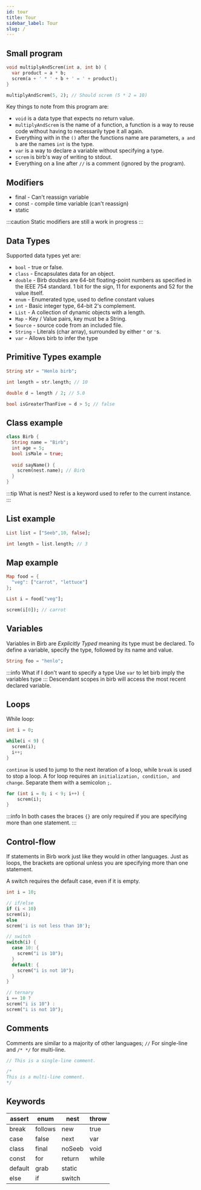 ```yaml
---
id: tour
title: Tour
sidebar_label: Tour
slug: /
---
```


## Small program
```dart
void multiplyAndScrem(int a, int b) {
  var product = a * b;
  screm(a + ' * ' + b + ' = ' + product);
}

multiplyAndScrem(5, 2); // Should screm (5 * 2 = 10)
```
Key things to note from this program are:

- `void` is a data type that expects no return value.
- `multiplyAndScrem` is the name of a function, a function is a way to reuse code without having to necessarily type it all again.
- Everything with in the `()` after the functions name are parameters, `a and b` are the names `int` is the type.
- `var` is a way to declare a variable without specifying a type.
- `screm` is birb's way of writing to stdout.
- Everything on a line after `//` is a comment (ignored by the program).

## Modifiers
- final - Can't reassign variable
- const - compile time variable (can't reassign)
- static

:::caution
Static modifiers are still a work in progress
:::

## Data Types

Supported data types yet are:

- `bool` - true or false.
- `class` - Encapsulates data for an object.
- `double` - Birb doubles are 64-bit floating-point numbers as specified in the IEEE 754 standard. 1 bit for the sign, 11 for exponents and 52 for the value itself.
- `enum` - Enumerated type, used to define constant values
- `int` - Basic integer type, 64-bit 2's complement.
- `List` - A collection of dynamic objects with a length.
- `Map` - Key / Value pairs, key must be a String.
- `Source` - source code from an included file.
- `String` - Literals (char array), surrounded by either `"` or `'`s.
- `var` - Allows birb to infer the type

## Primitive Types example
 ```dart
String str = "Henlo birb";

int length = str.length; // 10

double d = length / 2; // 5.0

bool isGreaterThanFive = d > 5; // false
```

## Class example
```dart
class Birb {
  String name = "Birb";
  int age = 5;
  bool isMale = true;
  
  void sayName() {
    screm(nest.name); // Birb
  } 
}
```

:::tip What is nest?
Nest is a keyword used to refer to the current instance.
:::

## List example
```dart
List list = ["Seeb",10, false];

int length = list.length; // 3
```

## Map example
```dart
Map food = {
  "veg": ["carrot", "lettuce"]
};

List i = food["veg"];

screm(i[0]); // carrot
```

## Variables

Variables in Birb are *Explicitly Typed* meaning its type must be declared. 
To define a variable, specify the type, followed by its name and value.

```dart
String foo = "henlo";
```
:::info What if I don't want to specify a type
Use `var` to let birb imply the variables type
:::
Descendant scopes in birb will access the most recent declared variable.

## Loops

While loop:
```dart
int i = 0;

while(i < 9) {
  screm(i);
  i++;
}
```
`continue` is used to jump to the next iteration of a loop, while `break` is used to stop a loop.
A for loop requires an `initialization, condition, and change`. Separate them with a semicolon `;`.

```dart
for (int i = 0; i < 9; i++) {
    screm(i);
}
```

:::info 
In both cases the braces `{}` are only required if you are specifying more than one statement.
:::

## Control-flow

If statements in Birb work just like they would in other languages. Just as loops, the brackets are optional unless you are specifying more than one statement.

A switch requires the default case, even if it is empty.

```dart
int i = 10;

// if/else
if (i < 10)
screm(i);
else 
screm('i is not less than 10');

// switch
switch(i) {
  case 10: {
    screm("i is 10");
  } 
  default: {
    screm("i is not 10");
  }
}

// ternary
i == 10 ? 
screm("i is 10") :
screm("i is not 10");

```


## Comments

Comments are similar to a majority of other languages;
`//` For single-line and `/* */` for multi-line.

```dart
// This is a single-line comment.

/*
This is a multi-line comment.
*/
```

## Keywords
|assert|enum|nest|throw|
| -- | -- | -- | -- |
|break|follows|new|true|
|case|false|next|var|
|class|final|noSeeb|void|
|const|for|return|while|
|default|grab|static||
|else|if|switch||